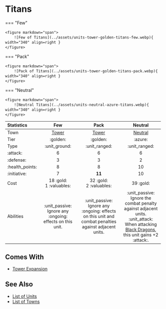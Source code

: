 # Titans

=== "Few"

    <figure markdown="span">
        ![Few of Titans](../assets/units-tower-golden-titans-few.webp){ width="340" align=right }
    </figure>

=== "Pack"

    <figure markdown="span">
        ![Pack of Titans](../assets/units-tower-golden-titans-pack.webp){ width="340" align=right }
    </figure>

=== "Neutral"

    <figure markdown="span">
        ![Neutral Titans](../assets/units-neutral-azure-titans.webp){ width="340" align=right }
    </figure>


| Statistics | Few | Pack | Neutral |
| :--- | :---: | :---: | :---: |
| Town | [Tower](../towns/tower.md) | [Tower](../towns/tower.md) | [Neutral](../towns/neutral.md) |
| Tier | :golden: | :golden: | :azure: |
| Type | :unit_ground: | :unit_ranged: | :unit_ranged: |
| :attack: | 6 | 6 | 6 |
| :defense: | 3 | 3 | 2 |
| :health_points: | 8 | 8 | 10 |
| :initiative: | 7 | **11** | 10 |
| Cost | 18 :gold:<br>1 :valuables: | 32 :gold:<br>2 :valuables: | 39 :gold: |
| Abilities | :unit_passive: Ignore any :ongoing: effects on this unit. | :unit_passive: Ignore any :ongoing: effects on this unit and combat penalties against adjacent units. | :unit_passive: Ignore the combat penalty against adjacent units.<br>:unit_attack: When attacking [Black Dragons](black_dragons.md), this unit gains +2 :attack:. |


## Comes With

- [Tower Expansion](../content.md)


## See Also

- [List of Units](index.md)
- [List of Towns](../towns/index.md)
